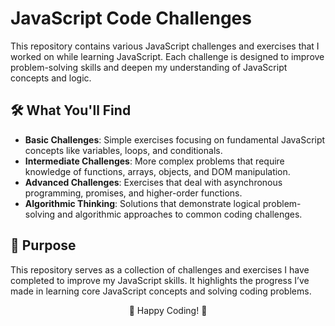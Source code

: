 # JavaScript Code Challenges

This repository contains various JavaScript challenges and exercises that I worked on while learning JavaScript. Each challenge is designed to improve problem-solving skills and deepen my understanding of JavaScript concepts and logic.

## 🛠 What You'll Find

- **Basic Challenges**: Simple exercises focusing on fundamental JavaScript concepts like variables, loops, and conditionals.
- **Intermediate Challenges**: More complex problems that require knowledge of functions, arrays, objects, and DOM manipulation.
- **Advanced Challenges**: Exercises that deal with asynchronous programming, promises, and higher-order functions.
- **Algorithmic Thinking**: Solutions that demonstrate logical problem-solving and algorithmic approaches to common coding challenges.

## 🎯 Purpose

This repository serves as a collection of challenges and exercises I have completed to improve my JavaScript skills. It highlights the progress I’ve made in learning core JavaScript concepts and solving coding problems.

<p align="center"> 📝 Happy Coding! 🚀 </p>
